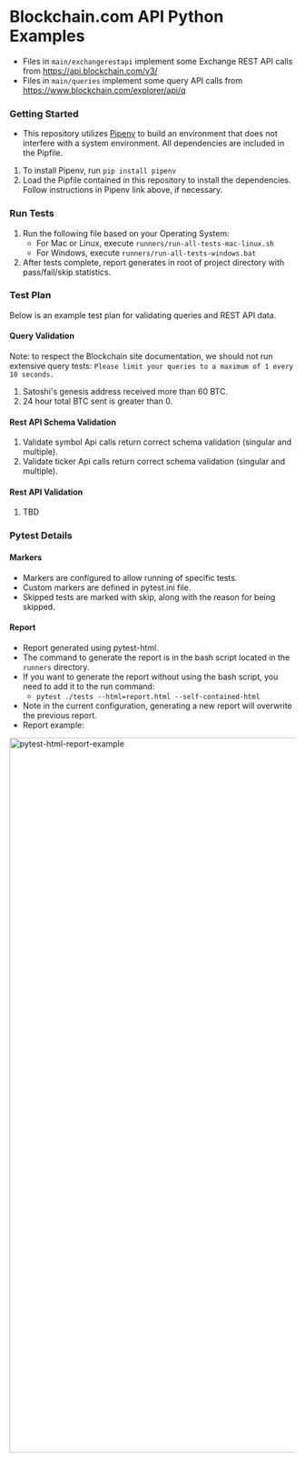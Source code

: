 # Blockchain.com API Python Examples

* Files in `main/exchangerestapi` implement some Exchange REST API calls from https://api.blockchain.com/v3/
* Files in `main/queries` implement some query API calls from https://www.blockchain.com/explorer/api/q

### Getting Started

* This repository utilizes [Pipenv](https://pypi.org/project/pipenv/) to build an environment that does not 
interfere with a system environment. All dependencies are included in the Pipfile.
1. To install Pipenv, run `pip install pipenv`
2. Load the Pipfile contained in this repository to install the dependencies. 
Follow instructions in Pipenv link above, if necessary.

### Run Tests

1. Run the following file based on your Operating System:
   - For Mac or Linux, execute `runners/run-all-tests-mac-linux.sh`
   - For Windows, execute `runners/run-all-tests-windows.bat`
2. After tests complete, report generates in root of project directory with pass/fail/skip statistics.

### Test Plan

Below is an example test plan for validating queries and REST API data.

#### Query Validation

Note: to respect the Blockchain site documentation, we should not run extensive query tests:
`Please limit your queries to a maximum of 1 every 10 seconds.`

1. Satoshi's genesis address received more than 60 BTC.
2. 24 hour total BTC sent is greater than 0.

#### Rest API Schema Validation

1. Validate symbol Api calls return correct schema validation (singular and multiple).
2. Validate ticker Api calls return correct schema validation (singular and multiple).

#### Rest API Validation

1. TBD

### Pytest Details

#### Markers

- Markers are configured to allow running of specific tests.
- Custom markers are defined in pytest.ini file.
- Skipped tests are marked with skip, along with the reason for being skipped.

#### Report

- Report generated using pytest-html.
- The command to generate the report is in the bash script located in the `runners` directory.
- If you want to generate the report without using the bash script, you need to add it to the run command:
  - `pytest ./tests --html=report.html --self-contained-html`
- Note in the current configuration, generating a new report will overwrite the previous report.
- Report example:
<img width="1258" alt="pytest-html-report-example" src="https://user-images.githubusercontent.com/1563080/209920945-f78d2c90-217c-4e78-ad55-7c8dd82d2a9d.png">
